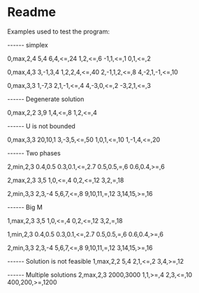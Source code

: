 # Readme

Examples used to test the program:

------ simplex

0,max,2,4
5,4
6,4,<=,24
1,2,<=,6
-1,1,<=,1
0,1,<=,2

0,max,4,3
3,-1,3,4
1,2,2,4,<=,40
2,-1,1,2,<=,8
4,-2,1,-1,<=,10

0,max,3,3
1,-7,3
2,1,-1,<=,4
4,-3,0,<=,2
-3,2,1,<=,3

------ Degenerate solution

0,max,2,2
3,9
1,4,<=,8
1,2,<=,4

------ U is not bounded

0,max,3,3
20,10,1
3,-3,5,<=,50
1,0,1,<=,10
1,-1,4,<=,20

------ Two phases

2,min,2,3
0.4,0.5
0.3,0.1,<=,2.7
0.5,0.5,=,6
0.6,0.4,>=,6

2,max,2,3
3,5
1,0,<=,4
0,2,<=,12
3,2,=,18

2,min,3,3
2,3,-4
5,6,7,<=,8
9,10,11,=,12
3,14,15,>=,16

------ Big M

1,max,2,3
3,5
1,0,<=,4
0,2,<=,12
3,2,=,18

1,min,2,3
0.4,0.5
0.3,0.1,<=,2.7
0.5,0.5,=,6
0.6,0.4,>=,6

2,min,3,3
2,3,-4
5,6,7,<=,8
9,10,11,=,12
3,14,15,>=,16

------ Solution is not feasible
1,max,2,2
5,4
2,1,<=,2
3,4,>=,12

------ Multiple solutions
2,max,2,3
2000,3000
1,1,>=,4
2,3,<=,10
400,200,>=,1200
